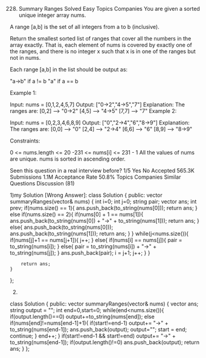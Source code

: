 228. Summary Ranges
Solved
Easy
Topics
Companies
You are given a sorted unique integer array nums.

A range [a,b] is the set of all integers from a to b (inclusive).

Return the smallest sorted list of ranges that cover all the numbers in the array exactly. That is, each element of nums is covered by exactly one of the ranges, and there is no integer x such that x is in one of the ranges but not in nums.

Each range [a,b] in the list should be output as:

"a->b" if a != b
"a" if a == b
 

Example 1:

Input: nums = [0,1,2,4,5,7]
Output: ["0->2","4->5","7"]
Explanation: The ranges are:
[0,2] --> "0->2"
[4,5] --> "4->5"
[7,7] --> "7"
Example 2:

Input: nums = [0,2,3,4,6,8,9]
Output: ["0","2->4","6","8->9"]
Explanation: The ranges are:
[0,0] --> "0"
[2,4] --> "2->4"
[6,6] --> "6"
[8,9] --> "8->9"
 

Constraints:

0 <= nums.length <= 20
-231 <= nums[i] <= 231 - 1
All the values of nums are unique.
nums is sorted in ascending order.

Seen this question in a real interview before?
1/5
Yes
No
Accepted
565.3K
Submissions
1.1M
Acceptance Rate
50.8%
Topics
Companies
Similar Questions
Discussion (81)

1)my Solution [Wrong Answer]:
class Solution {
public:
    vector<string> summaryRanges(vector<int>& nums) {
        int i=0;
        int j=0;
        string pair;
        vector <string> ans;
        int prev;
        if(nums.size() == 1){
            ans.push_back(to_string(nums[0]));
            return ans;
        }
        else if(nums.size() == 2){
            if(nums[0] + 1 == nums[1]){
                ans.push_back(to_string(nums[0]) + "->" + to_string(nums[1]));
                return ans;
            }
            else{
                ans.push_back(to_string(nums[0]));
                ans.push_back(to_string(nums[1]));
                return ans;
            }
        }
        while(j<nums.size()){
            if(nums[j]+1 == nums[j+1]){
                j++;
            }
            else{
                if(nums[i] == nums[j]){
                    pair = to_string(nums[i]);
                }
                else{
                    pair = to_string(nums[i]) + "->" + to_string(nums[j]);
                }
                ans.push_back(pair);
                i = j+1;
                j++;
            }
        }


        return ans;
    }
};


2) 
class Solution {
public:
    vector<string> summaryRanges(vector<int>& nums) {
        vector<string> ans;
        string output = "";
        int end=0,start=0;
        while(end<nums.size()){
            if(output.length()==0) output+=to_string(nums[end]);
            else if(nums[end]!=nums[end-1]+1){
                if(start!=end-1) output+= "->" + to_string(nums[end-1]);
                ans.push_back(output);
                output="";
                start = end;
                continue;
            }
            end++;
        }
        if(start!=end-1 && start!=end) output+= "->" + to_string(nums[end-1]);
        if(output.length()!=0) ans.push_back(output);
        return ans;
    }
};